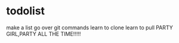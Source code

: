 # todolist
make a list
go over git commands
learn to clone
learn to pull
PARTY GIRL,PARTY ALL THE TIME!!!!!
